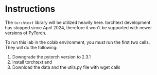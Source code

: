 # Instructions

The `torchtext` library will be utilized heavily here. torchtext development has stopped since April 2024, therefore it won't be supported with newer versions of PyTorch.

To run this lab in the colab environment, you must run the first two cells. They will do the following:

1. Downgrade the pytorch version to 2.3.1
2. Install torchtext and
3. Download the data and the utils.py file with wget calls
